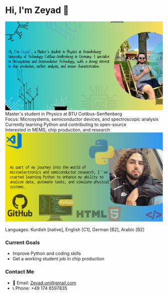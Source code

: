 # Hi, I'm Zeyad 👋   
![about me](images/zeyad.png)
 Master's student in Physics at BTU Cottbus-Senftenberg  
 Focus: Microsystems, semiconductor devices, and spectroscopic analysis  
 Currently learning Python and contributing to open-source  
 Interested in MEMS, chip production, and research  
![python](images/zeyad2.png) 

 Languages: Kurdish [native], English [C1], German [B2], Arabic [B2]
 
###  Current Goals
- Improve Python and coding skills
- Get a working student job in chip production

###  Contact Me
- 📧 Email: Zeyad.uni@gmail.com
- 📞 Phone: +49 174 6597835
  
